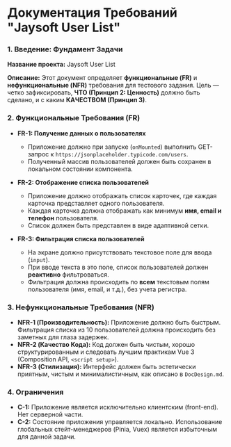 # Документация Требований "Jaysoft User List"

### 1. Введение: Фундамент Задачи

**Название проекта:** Jaysoft User List

**Описание:** Этот документ определяет **функциональные (FR)** и **нефункциональные (NFR)** требования для тестового задания. Цель — четко зафиксировать, **ЧТО (Принцип 2: Ценность)** должно быть сделано, и с каким **КАЧЕСТВОМ (Принцип 3)**.

### 2. Функциональные Требования (FR)

*   **FR-1: Получение данных о пользователях**
    *   Приложение должно при запуске (`onMounted`) выполнить GET-запрос к `https://jsonplaceholder.typicode.com/users`.
    *   Полученный массив пользователей должен быть сохранен в локальном состоянии компонента.

*   **FR-2: Отображение списка пользователей**
    *   Приложение должно отображать список карточек, где каждая карточка представляет одного пользователя.
    *   Каждая карточка должна отображать как минимум **имя, email и телефон** пользователя.
    *   Список должен быть представлен в виде адаптивной сетки.

*   **FR-3: Фильтрация списка пользователей**
    *   На экране должно присутствовать текстовое поле для ввода (`input`).
    *   При вводе текста в это поле, список пользователей должен **реактивно** фильтроваться.
    *   Фильтрация должна происходить по **всем** текстовым полям пользователя (имя, email, и т.д.), без учета регистра.

### 3. Нефункциональные Требования (NFR)

*   **NFR-1 (Производительность):** Приложение должно быть быстрым. Фильтрация списка из 10 пользователей должна происходить без заметных для глаза задержек.
*   **NFR-2 (Качество Кода):** Код должен быть чистым, хорошо структурированным и следовать лучшим практикам Vue 3 (Composition API, `<script setup>`).
*   **NFR-3 (Стилизация):** Интерфейс должен быть эстетически приятным, чистым и минималистичным, как описано в `DocDesign.md`.

### 4. Ограничения

*   **C-1:** Приложение является исключительно клиентским (front-end). Нет серверной части.
*   **C-2:** Состояние приложения управляется локально. Использование глобальных стейт-менеджеров (Pinia, Vuex) является избыточным для данной задачи.